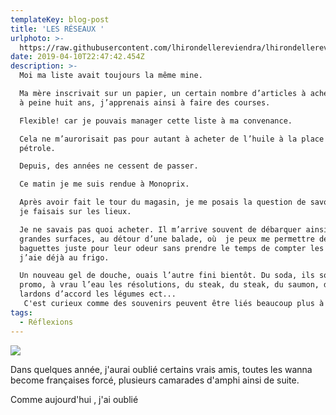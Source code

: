 ```yaml
---
templateKey: blog-post
title: 'LES RÉSEAUX '
urlphoto: >-
  https://raw.githubusercontent.com/lhirondellereviendra/lhirondellereviendra/master/static/img/50554466_236645003929504_8709807348274692096_n.jpg
date: 2019-04-10T22:47:42.454Z
description: >-
  Moi ma liste avait toujours la même mine.

  Ma mère inscrivait sur un papier, un certain nombre d’articles à acheter; moi,
  à peine huit ans, j’apprenais ainsi à faire des courses.

  Flexible! car je pouvais manager cette liste à ma convenance.

  Cela ne m’aurorisait pas pour autant à acheter de l’huile à la place du
  pétrole.

  Depuis, des années ne cessent de passer.

  Ce matin je me suis rendue à Monoprix.

  Après avoir fait le tour du magasin, je me posais la question de savoir ce que
  je faisais sur les lieux. 

  Je ne savais pas quoi acheter. Il m’arrive souvent de débarquer ainsi dans ces
  grandes surfaces, au détour d’une balade, où  je peux me permettre deux
  baguettes juste pour leur odeur sans prendre le temps de compter les trois que
  j’aie déjà au frigo.

  Un nouveau gel de douche, ouais l’autre fini bientôt. Du soda, ils sont en
  promo, à vrau l’eau les résolutions, du steak, du steak, du saumon, des
  lardons d’accord les légumes ect...
   C'est curieux comme des souvenirs peuvent être liés beaucoup plus à des noms de sites internet qu'à des personnes.  
tags:
  - Réflexions
---
```

![](/img/50554466_236645003929504_8709807348274692096_n.jpg)

Dans quelques année, j'aurai oublié certains vrais amis, toutes les wanna become françaises forcé, plusieurs camarades d'amphi ainsi de suite.

Comme aujourd'hui , j'ai oublié
